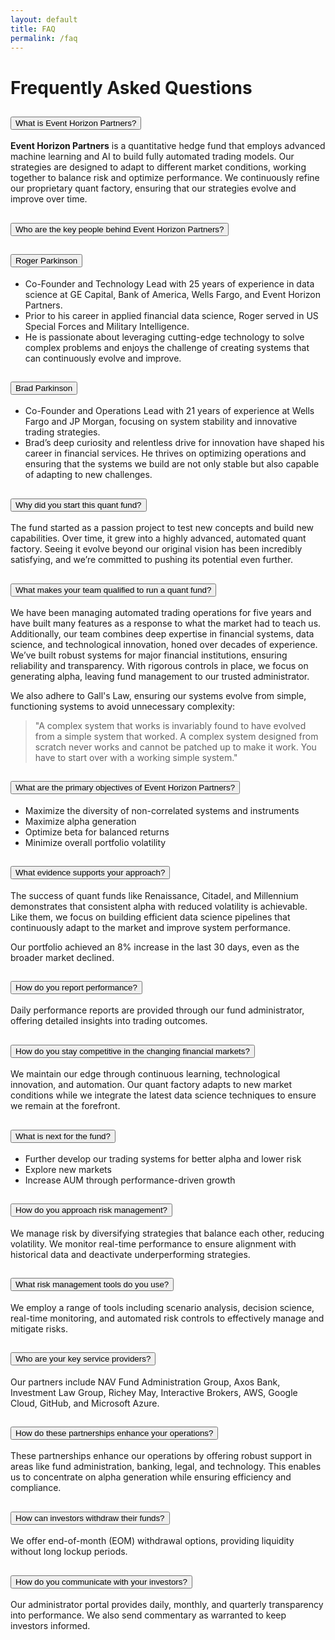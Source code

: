 ```yaml
---
layout: default
title: FAQ
permalink: /faq
---
```


<div class="container faq-container mt-4">
  <h1 class="text-center">Frequently Asked Questions</h1>
  <div class="accordion" id="accordionPanelsStayOpenExample">
    <div class="accordion-item">
      <h2 class="accordion-header">
        <button class="accordion-button" type="button" data-bs-toggle="collapse" data-bs-target="#panelsStayOpen-collapseOne" aria-expanded="true" aria-controls="panelsStayOpen-collapseOne">
          What is Event Horizon Partners?
        </button>
      </h2>
      <div id="panelsStayOpen-collapseOne" class="accordion-collapse collapse show">
        <div class="accordion-body">
          <p><strong>Event Horizon Partners</strong> is a quantitative hedge fund that employs advanced machine learning and AI to build fully automated trading models. Our strategies are designed to adapt to different market conditions, working together to balance risk and optimize performance. We continuously refine our proprietary quant factory, ensuring that our strategies evolve and improve over time.</p>
        </div>
      </div>
    </div>
    <!-- Nested Accordion for Key People -->
    <div class="accordion-item">
      <h2 class="accordion-header">
        <button class="accordion-button collapsed" type="button" data-bs-toggle="collapse" data-bs-target="#panelsStayOpen-collapseTwo" aria-expanded="true" aria-controls="panelsStayOpen-collapseTwo">
          Who are the key people behind Event Horizon Partners?
        </button>
      </h2>
      <div id="panelsStayOpen-collapseTwo" class="accordion-collapse collapse show">
        <div class="accordion-body">
          <div class="accordion" id="sub-accordionExample">
            <div class="accordion-item">
              <h2 class="accordion-header" id="sub-headingOne">
                <button class="accordion-button" type="button" data-bs-toggle="collapse" data-bs-target="#sub-collapseOne" aria-expanded="true" aria-controls="sub-collapseOne">
                  Roger Parkinson
                </button>
              </h2>
              <div id="sub-collapseOne" class="accordion-collapse collapse show" aria-labelledby="sub-headingOne" data-bs-parent="#sub-accordionExample">
                <div class="accordion-body">
                  <ul>
                    <li>Co-Founder and Technology Lead with 25 years of experience in data science at GE Capital, Bank of America, Wells Fargo, and Event Horizon Partners.</li>
                    <li>Prior to his career in applied financial data science, Roger served in US Special Forces and Military Intelligence.</li>
                    <li>He is passionate about leveraging cutting-edge technology to solve complex problems and enjoys the challenge of creating systems that can continuously evolve and improve.</li>
                  </ul>
                </div>
              </div>
            </div>
            <div class="accordion-item">
              <h2 class="accordion-header" id="sub-headingTwo">
                <button class="accordion-button collapsed" type="button" data-bs-toggle="collapse" data-bs-target="#sub-collapseTwo" aria-expanded="false" aria-controls="sub-collapseTwo">
                  Brad Parkinson
                </button>
              </h2>
              <div id="sub-collapseTwo" class="accordion-collapse collapse" aria-labelledby="sub-headingTwo" data-bs-parent="#sub-accordionExample">
                <div class="accordion-body">
                  <ul>
                    <li>Co-Founder and Operations Lead with 21 years of experience at Wells Fargo and JP Morgan, focusing on system stability and innovative trading strategies.</li>
                    <li>Brad’s deep curiosity and relentless drive for innovation have shaped his career in financial services. He thrives on optimizing operations and ensuring that the systems we build are not only stable but also capable of adapting to new challenges.</li>
                  </ul>
                </div>
              </div>
            </div>
          </div>
        </div>
      </div>
    </div>
    <div class="accordion-item">
      <h2 class="accordion-header">
        <button class="accordion-button collapsed" type="button" data-bs-toggle="collapse" data-bs-target="#panelsStayOpen-collapseThree" aria-expanded="true" aria-controls="panelsStayOpen-collapseThree">
          Why did you start this quant fund?
        </button>
      </h2>
      <div id="panelsStayOpen-collapseThree" class="accordion-collapse collapse show">
        <div class="accordion-body">
          <p>The fund started as a passion project to test new concepts and build new capabilities. Over time, it grew into a highly advanced, automated quant factory. Seeing it evolve beyond our original vision has been incredibly satisfying, and we’re committed to pushing its potential even further.</p>
        </div>
      </div>
    </div>
    <div class="accordion-item">
      <h2 class="accordion-header">
        <button class="accordion-button collapsed" type="button" data-bs-toggle="collapse" data-bs-target="#panelsStayOpen-collapseFour" aria-expanded="true" aria-controls="panelsStayOpen-collapseFour">
          What makes your team qualified to run a quant fund?
        </button>
      </h2>
      <div id="panelsStayOpen-collapseFour" class="accordion-collapse collapse show">
        <div class="accordion-body">
          <p>We have been managing automated trading operations for five years and have built many features as a response to what the market had to teach us. Additionally, our team combines deep expertise in financial systems, data science, and technological innovation, honed over decades of experience. We’ve built robust systems for major financial institutions, ensuring reliability and transparency. With rigorous controls in place, we focus on generating alpha, leaving fund management to our trusted administrator.</p>
          <p>We also adhere to Gall's Law, ensuring our systems evolve from simple, functioning systems to avoid unnecessary complexity:</p>
          <blockquote>
            <p>"A complex system that works is invariably found to have evolved from a simple system that worked. A complex system designed from scratch never works and cannot be patched up to make it work. You have to start over with a working simple system."</p>
          </blockquote>
        </div>
      </div>
    </div>
    <div class="accordion-item">
      <h2 class="accordion-header">
        <button class="accordion-button collapsed" type="button" data-bs-toggle="collapse" data-bs-target="#panelsStayOpen-collapseFive" aria-expanded="true" aria-controls="panelsStayOpen-collapseFive">
          What are the primary objectives of Event Horizon Partners?
        </button>
      </h2>
      <div id="panelsStayOpen-collapseFive" class="accordion-collapse collapse show">
        <div class="accordion-body">
          <ul>
            <li>Maximize the diversity of non-correlated systems and instruments</li>
            <li>Maximize alpha generation</li>
            <li>Optimize beta for balanced returns</li>
            <li>Minimize overall portfolio volatility</li>
          </ul>
        </div>
      </div>
    </div>
    <div class="accordion-item">
      <h2 class="accordion-header">
        <button class="accordion-button collapsed" type="button" data-bs-toggle="collapse" data-bs-target="#panelsStayOpen-collapseSix" aria-expanded="true" aria-controls="panelsStayOpen-collapseSix">
          What evidence supports your approach?
        </button>
      </h2>
      <div id="panelsStayOpen-collapseSix" class="accordion-collapse collapse show">
        <div class="accordion-body">
          <p>The success of quant funds like Renaissance, Citadel, and Millennium demonstrates that consistent alpha with reduced volatility is achievable. Like them, we focus on building efficient data science pipelines that continuously adapt to the market and improve system performance.</p>
          <p>Our portfolio achieved an 8% increase in the last 30 days, even as the broader market declined.</p>
        </div>
      </div>
    </div>
    <div class="accordion-item">
      <h2 class="accordion-header">
        <button class="accordion-button collapsed" type="button" data-bs-toggle="collapse" data-bs-target="#panelsStayOpen-collapseSeven" aria-expanded="true" aria-controls="panelsStayOpen-collapseSeven">
          How do you report performance?
        </button>
      </h2>
      <div id="panelsStayOpen-collapseSeven" class="accordion-collapse collapse show">
        <div class="accordion-body">
          <p>Daily performance reports are provided through our fund administrator, offering detailed insights into trading outcomes.</p>
        </div>
      </div>
    </div>
    <div class="accordion-item">
      <h2 class="accordion-header">
        <button class="accordion-button collapsed" type="button" data-bs-toggle="collapse" data-bs-target="#panelsStayOpen-collapseEight" aria-expanded="true" aria-controls="panelsStayOpen-collapseEight">
          How do you stay competitive in the changing financial markets?
        </button>
      </h2>
      <div id="panelsStayOpen-collapseEight" class="accordion-collapse collapse show">
        <div class="accordion-body">
          <p>We maintain our edge through continuous learning, technological innovation, and automation. Our quant factory adapts to new market conditions while we integrate the latest data science techniques to ensure we remain at the forefront.</p>
        </div>
      </div>
    </div>
    <div class="accordion-item">
      <h2 class="accordion-header">
        <button class="accordion-button collapsed" type="button" data-bs-toggle="collapse" data-bs-target="#panelsStayOpen-collapseNine" aria-expanded="true" aria-controls="panelsStayOpen-collapseNine">
          What is next for the fund?
        </button>
      </h2>
      <div id="panelsStayOpen-collapseNine" class="accordion-collapse collapse show">
        <div class="accordion-body">
          <ul>
            <li>Further develop our trading systems for better alpha and lower risk</li>
            <li>Explore new markets</li>
            <li>Increase AUM through performance-driven growth</li>
          </ul>
        </div>
      </div>
    </div>
    <div class="accordion-item">
      <h2 class="accordion-header">
        <button class="accordion-button collapsed" type="button" data-bs-toggle="collapse" data-bs-target="#panelsStayOpen-collapseTen" aria-expanded="true" aria-controls="panelsStayOpen-collapseTen">
          How do you approach risk management?
        </button>
      </h2>
      <div id="panelsStayOpen-collapseTen" class="accordion-collapse collapse show">
        <div class="accordion-body">
          <p>We manage risk by diversifying strategies that balance each other, reducing volatility. We monitor real-time performance to ensure alignment with historical data and deactivate underperforming strategies.</p>
        </div>
      </div>
    </div>
    <div class="accordion-item">
      <h2 class="accordion-header">
        <button class="accordion-button collapsed" type="button" data-bs-toggle="collapse" data-bs-target="#panelsStayOpen-collapseEleven" aria-expanded="true" aria-controls="panelsStayOpen-collapseEleven">
          What risk management tools do you use?
        </button>
      </h2>
      <div id="panelsStayOpen-collapseEleven" class="accordion-collapse collapse show">
        <div class="accordion-body">
          <p>We employ a range of tools including scenario analysis, decision science, real-time monitoring, and automated risk controls to effectively manage and mitigate risks.</p>
        </div>
      </div>
    </div>
    <div class="accordion-item">
      <h2 class="accordion-header">
        <button class="accordion-button collapsed" type="button" data-bs-toggle="collapse" data-bs-target="#panelsStayOpen-collapseTwelve" aria-expanded="true" aria-controls="panelsStayOpen-collapseTwelve">
          Who are your key service providers?
        </button>
      </h2>
      <div id="panelsStayOpen-collapseTwelve" class="accordion-collapse collapse show">
        <div class="accordion-body">
          <p>Our partners include NAV Fund Administration Group, Axos Bank, Investment Law Group, Richey May, Interactive Brokers, AWS, Google Cloud, GitHub, and Microsoft Azure.</p>
        </div>
      </div>
    </div>
    <div class="accordion-item">
      <h2 class="accordion-header">
        <button class="accordion-button collapsed" type="button" data-bs-toggle="collapse" data-bs-target="#panelsStayOpen-collapseThirteen" aria-expanded="true" aria-controls="panelsStayOpen-collapseThirteen">
          How do these partnerships enhance your operations?
        </button>
      </h2>
      <div id="panelsStayOpen-collapseThirteen" class="accordion-collapse collapse show">
        <div class="accordion-body">
          <p>These partnerships enhance our operations by offering robust support in areas like fund administration, banking, legal, and technology. This enables us to concentrate on alpha generation while ensuring efficiency and compliance.</p>
        </div>
      </div>
    </div>
    <div class="accordion-item">
      <h2 class="accordion-header">
        <button class="accordion-button collapsed" type="button" data-bs-toggle="collapse" data-bs-target="#panelsStayOpen-collapseSixteen" aria-expanded="true" aria-controls="panelsStayOpen-collapseSixteen">
          How can investors withdraw their funds?
        </button>
      </h2>
      <div id="panelsStayOpen-collapseSixteen" class="accordion-collapse collapse show">
        <div class="accordion-body">
          <p>We offer end-of-month (EOM) withdrawal options, providing liquidity without long lockup periods.</p>
        </div>
      </div>
    </div>
    <div class="accordion-item">
      <h2 class="accordion-header">
        <button class="accordion-button collapsed" type="button" data-bs-toggle="collapse" data-bs-target="#panelsStayOpen-collapseSeventeen" aria-expanded="true" aria-controls="panelsStayOpen-collapseSeventeen">
          How do you communicate with your investors?
        </button>
      </h2>
      <div id="panelsStayOpen-collapseSeventeen" class="accordion-collapse collapse show">
        <div class="accordion-body">
          <p>Our administrator portal provides daily, monthly, and quarterly transparency into performance. We also send commentary as warranted to keep investors informed.</p>
        </div>
      </div>
    </div>
  </div>
</div>
